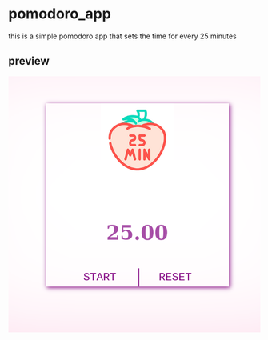# pomodoro_app
this is a simple pomodoro app that sets the time for every 25 minutes
 ## preview ##
 ![Alt text](preview.png "app view ")
